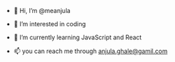 - 👋 Hi, I’m @meanjula
- 👀 I’m interested in coding
- 🌱 I’m currently learning JavaScript and React

- 📫 you can reach me through anjula.ghale@gamil.com

<!---
meanjula/meanjula is a ✨ special ✨ repository because its `README.md` (this file) appears on your GitHub profile.
You can click the Preview link to take a look at your changes.
--->
